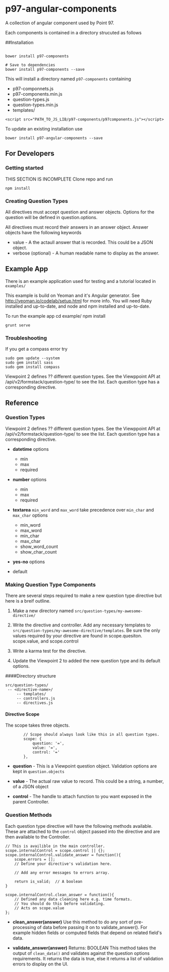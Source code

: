 
# p97-angular-components

A collection of angular component used by Point 97.

Each components is contained in a directory strucuted as follows

##Installation

```

bower install p97-components

# Save to dependencies
bower install p97-components --save

```

This will install a directory named `p97-components` containing 
* p97-componnets.js
* p97-components.min.js
* question-types.js
* question-types.min.js
* templates/

```
<script src="PATH_TO_JS_LIB/p97-components/p97components.js"></script>
```

To update an existing installation use
```
bower install p97-angular-components --save
```


## For Developers

### Getting started
THIS SECTION IS INCOMPLETE
Clone repo and run 
```
npm install
```

### Creating Question Types

All directives must accept question and answer objects. Options for the question will be defined
in question.options.

All directives must record their answers in an answer object. Answer objects have the following
keywords

* value - A the actaull answer that is recorded. This could be a JSON object. 
* verbose (optional) - A human readable name to display as the answer.


## Example App
There is an example application used for testing and a tutorial located in `examples/`

This example is build on Yeoman and it's Angular generator. See http://yeoman.io/codelab/setup.html for more info. You will need Ruby installed and up-to-date, and node and npm installed and up-to-date.

To run the example app
cd example/
npm install
```
grunt serve
```

### Troubleshooting
If you get a compass error try 


```
sudo gem update --system
sudo gem install sass
sudo gem install compass
```





Viewpoint 2 defines ?? different question types. See the Viewppoint API at /api/v2/formstack/question-type/ to see the list. Each question type has a corresponding directive.

## Reference
### Question Types
Viewpoint 2 defines ?? different question types. See the Viewppoint API at /api/v2/formstack/question-type/ to see the list. Each question type has a corresponding directive.

* **datetime** 
 options
  * min 
  * max
  * required

* **number**
 options
  * min
  * max
  * required
 
* **textarea**
  `min_word` and `max_word` take precedence over `min_char` and `max_char`
 options
  * min_word
  * max_word
  * min_char
  * max_char
  * show_word_count
  * show_char_count

* **yes-no**
 options
 * default


### Making Question Type Components

There are several steps required to make a new question type directive but here is a breif outline.

1. Make a new directory named `src/question-types/my-awesome-directive/`

1. Write the directive and controller. Add any necessary templates to  `src/question-types/my-awesome-directive/templates`. Be sure the only values required by your directive are found in scope.quesiton. scope.value, and scope.control

1. Write a karma test for the directive.

1. Update the Viewpoint 2 to added the new question type and its default options.  

####Directory structure
```
src/question-types/
 -- <directive-name>/
	 -- templates/
	 -- controllers.js
	 -- directives.js
```

#### Directive Scope
The scope takes three objects. 

```
        // Scope should always look like this in all question types.
        scope: {
            question: '=', 
            value: '=',
            control: '='
        },
```

 * **question** - This is a Viewpoint question object. Validation options are kept in `question.objects`
 
 * **value** - The actual raw value to record. This could be a string, a number, of a JSON object
 
 * **control** - The handle to attach function to you want exposed in the parent Controller.
 


### Question Methods
Each question type directive will have the following methods available. These are attached to the `control` object passed into the directive and are then available to the Controller.

```
// This is availible in the main controller.
scope.internalControl = scope.control || {};
scope.internalControl.validate_answer = function(){
	scope.errors = [];
	// Define your directive's validation here.
	
	// Add any error messages to errors array.
	
	return is_valid;  // A boolean	
}

scope.internalControl.clean_answer = function(){
	// Defined any data cleaning here e.g. time formats.
	// You should do this before validating. 
	// Acts on scope.value
};
```

* **clean_answer(answer)**
  Use this method to do any sort of pre-processing of data before passing it on to validate_answer(). For example hidden fields or computed fields that depend on related field's data. 

* **validate_answer(answer)**
  Returns: BOOLEAN
  This method takes the output of `clean_data()` and validates against the question options requirements. It returns the data is true, else it returns a list of validation errors to display on the UI. 
